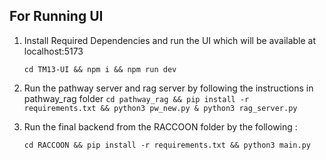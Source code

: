 ## For Running UI

1. Install Required Dependencies and run the UI which will be available at localhost:5173
   
   `
   cd TM13-UI &&
   npm i &&
   npm run dev
   `
2. Run the pathway server and rag server by following the instructions in pathway_rag folder
      `
   cd pathway_rag &&
   pip install -r requirements.txt &&
   python3 pw_new.py & python3 rag_server.py
   `

4. Run the final backend from the RACCOON folder by the following :
      
   `
   cd RACCOON &&
   pip install -r requirements.txt &&
   python3 main.py
   `
   
